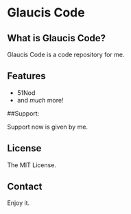 # Glaucis Code

## What is Glaucis Code?

Glaucis Code is a code repository for me.

## Features

* 51Nod
* and _much_ more!

##Support:

Support now is given by me.

## License

The MIT License.

## Contact

Enjoy it.